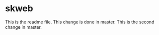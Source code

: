 # skweb
This is the readme file.
This change is done in master. This is the second change in master.